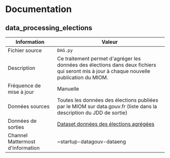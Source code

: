 # Documentation

## data_processing_elections

| Information | Valeur |
| -------- | -------- |
| Fichier source     | `DAG.py`     |
| Description | Ce traitement permet d'agréger les données des élections dans deux fichiers qui seront mis à jour à chaque nouvelle publication du MIOM. |
| Fréquence de mise à jour | Manuelle |
| Données sources | Toutes les données des élections publiées par le MIOM sur data.gouv.fr (liste dans la description du JDD de sortie)|
| Données de sorties | [Dataset données des élections agrégées](https://www.data.gouv.fr/fr/datasets/donnees-des-elections-agregees/) |
| Channel Mattermost d'information | ~startup-datagouv-dataeng |
